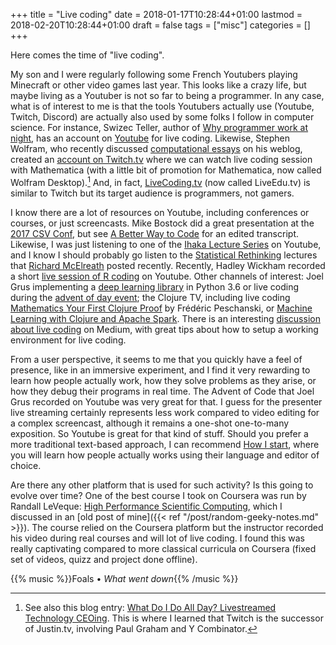 +++
title = "Live coding"
date = 2018-01-17T10:28:44+01:00
lastmod = 2018-02-20T10:28:44+01:00
draft = false
tags = ["misc"]
categories = []
+++

Here comes the time of "live coding".

My son and I were regularly following some French Youtubers playing Minecraft or other video games last year. This looks like a crazy life, but maybe living as a Youtuber is not so far to being a programmer. In any case, what is of interest to me is that the tools Youtubers actually use (Youtube, Twitch, Discord) are actually also used by some folks I follow in computer science. For instance, Swizec Teller, author of [Why programmer work at night](https://swizec.com/#books), has an account on [Youtube](https://www.youtube.com/user/TheSwizec) for live coding. Likewise, Stephen Wolfram, who recently discussed [computational essays](http://blog.stephenwolfram.com/2017/11/what-is-a-computational-essay/) on his weblog, created an [account on Twitch.tv](https://www.twitch.tv/wolfram) where we can watch live coding session with Mathematica (with a little bit of promotion for Mathematica, now called Wolfram Desktop).[^1] And, in fact, [LiveCoding.tv](https://www.livecoding.tv/) (now called LiveEdu.tv) is similar to Twitch but its target audience is programmers, not gamers. 

I know there are a lot of resources on Youtube, including conferences or courses, or just screencasts. Mike Bostock did a great presentation at the [2017 CSV Conf](https://www.youtube.com/watch?v=aT4JvF7sglg), but see [A Better Way to Code](https://medium.com/@mbostock/a-better-way-to-code-2b1d2876a3a0) for an edited transcript. Likewise, I was just listening to one of the [Ihaka Lecture Series](https://www.youtube.com/watch?v=1POb5fx_m3I) on Youtube, and I know I should probably go listen to the [Statistical Rethinking](https://www.youtube.com/channel/UCNJK6_DZvcMqNSzQdEkzvzA/videos) lectures that [Richard McElreath](http://xcelab.net/rm/) posted recently. Recently, Hadley Wickham recorded a short [live session of R coding](https://www.youtube.com/watch?v=go5Au01Jrvs) on Youtube. Other channels of interest: Joel Grus implementing a [deep learning library](https://www.youtube.com/watch?v=o64FV-ez6Gw) in Python 3.6 or live coding during the [advent of day event](https://www.youtube.com/watch?v=XVEP2d5esmY); the Clojure TV, including live coding [Mathematics Your First Clojure Proof](https://www.youtube.com/watch?v=5YTCY7wm0Nw) by Frédéric Peschanski, or [Machine Learning with Clojure and Apache Spark](https://www.youtube.com/watch?v=2Av5n7ffe0M). There is an interesting [discussion about live coding](https://medium.freecodecamp.org/lessons-from-my-first-year-of-live-coding-on-twitch-41a32e2f41c1) on Medium, with great tips about how to setup a working environment for live coding.

From a user perspective, it seems to me that you quickly have a feel of presence, like in an immersive experiment, and I find it very rewarding to learn how people actually work, how they solve problems as they arise, or how they debug their programs in real time. The Advent of Code that Joel Grus recorded on Youtube was very great for that. I guess for the presenter live streaming certainly represents less work compared to video editing for a complex screencast, although it remains a one-shot one-to-many exposition. So Youtube is great for that kind of stuff. Should you prefer a more traditional text-based approach, I can recommend [How I start](https://howistart.org), where you will learn how people actually works using their language and editor of choice.

Are there any other platform that is used for such activity? Is this going to evolve over time? One of the best course I took on Coursera was run by Randall LeVeque: [High Performance Scientific Computing](http://faculty.washington.edu/rjl/uwhpsc-coursera/), which I discussed in an [old post of mine]({{< ref "/post/random-geeky-notes.md" >}}). The course relied on the Coursera platform but the instructor recorded his video during real courses and will lot of live coding. I found this was really captivating compared to more classical curricula on Coursera (fixed set of videos, quizz and project done offline).

{{% music %}}Foals • *What went down*{{% /music %}}


[^1]: See also this blog entry: [What Do I Do All Day? Livestreamed Technology CEOing](http://blog.stephenwolfram.com/2017/12/what-do-i-do-all-day-livestreamed-technology-ceoing/). This is where I learned that Twitch is the successor of Justin.tv, involving Paul Graham and Y Combinator. 
